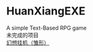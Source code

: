 # HuanXiangEXE
A simple Text-Based RPG game<br>
未完成的项目<br>
<a href="https://cold-code.github.io/HuanXiangEXE/index.html" title="首页">幻想挂机（雏形）</a>
